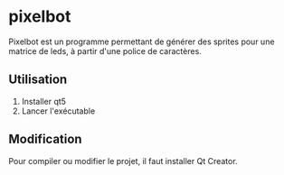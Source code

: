 pixelbot
========

Pixelbot est un programme permettant de générer des sprites pour une 
matrice de leds, à partir d'une police de caractères.

Utilisation
-----------

1. Installer qt5
2. Lancer l'exécutable

Modification
------------

Pour compiler ou modifier le projet, il faut installer Qt Creator.
